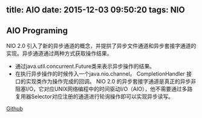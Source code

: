 title: AIO
date: 2015-12-03 09:50:20
tags: NIO
---

## AIO Programing
NIO 2.0 引入了新的异步通道的概念，并提拱了异步文件通道和异步套接字通道的实现。异步通道通过两种方式获取操作结果。
* 通过java.util.concurrent.Future类来表示异步操作的结果。
* 在执行异步操作的时候传入一个java.nio.channel。
CompletionHandler 接口的实现类作为操作完成的回调。
NIO 2.0 的异步套接字通道是真正的异步非阻塞I/O，它对应UNIX网络编程中的时间驱动I/O（AIO），他不需要通过多路复用器Selector对应注册的通道进行轮询操作即可以实现异步读写。

[Github](https://github.com/zhaohuizhang/java-nio-demo)
